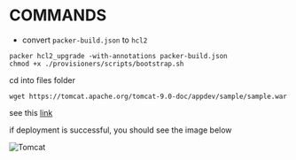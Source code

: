 # COMMANDS
- convert `packer-build.json` to `hcl2`

```
packer hcl2_upgrade -with-annotations packer-build.json
chmod +x ./provisioners/scripts/bootstrap.sh

```

cd into files folder

`wget https://tomcat.apache.org/tomcat-9.0-doc/appdev/sample/sample.war`

see this [link](https://computingforgeeks.com/build-aws-ec2-machine-images-with-packer-and-ansible/?expand_article=1#google_vignette)

if deployment is successful, you should see the image below

![Tomcat](packer-java-tomcat-ansible/Static/Image/tomcat.png)

